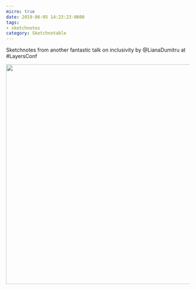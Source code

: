 ```yaml
---
micro: true
date: 2019-06-05 14:23:23-0600
tags:
- sketchnotes
category: Sketchnotable
---
```


Sketchnotes from another fantastic talk on inclusivity by @LianaDumitru at #LayersConf

<img src="https://media.bennorris.org/images/sketchnotable/uploads/2019/3b6a4e6a45.jpg" width="600" height="600" alt="" />